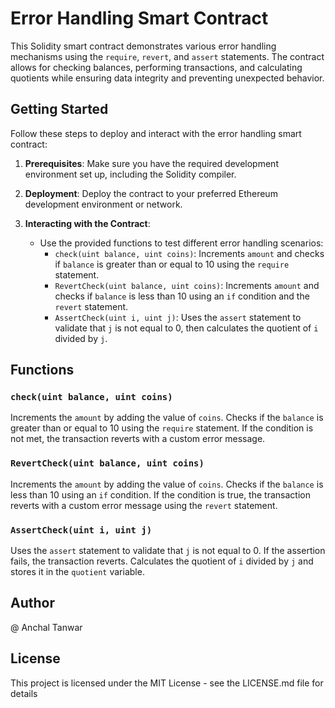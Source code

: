 # Error Handling Smart Contract

This Solidity smart contract demonstrates various error handling mechanisms using the `require`, `revert`, and `assert` statements. The contract allows for checking balances, performing transactions, and calculating quotients while ensuring data integrity and preventing unexpected behavior.

## Getting Started

Follow these steps to deploy and interact with the error handling smart contract:

1. **Prerequisites**: Make sure you have the required development environment set up, including the Solidity compiler.

2. **Deployment**: Deploy the contract to your preferred Ethereum development environment or network.

3. **Interacting with the Contract**:
   - Use the provided functions to test different error handling scenarios:
     - `check(uint balance, uint coins)`: Increments `amount` and checks if `balance` is greater than or equal to 10 using the `require` statement.
     - `RevertCheck(uint balance, uint coins)`: Increments `amount` and checks if `balance` is less than 10 using an `if` condition and the `revert` statement.
     - `AssertCheck(uint i, uint j)`: Uses the `assert` statement to validate that `j` is not equal to 0, then calculates the quotient of `i` divided by `j`.

## Functions

### `check(uint balance, uint coins)`

Increments the `amount` by adding the value of `coins`. Checks if the `balance` is greater than or equal to 10 using the `require` statement. If the condition is not met, the transaction reverts with a custom error message.

### `RevertCheck(uint balance, uint coins)`

Increments the `amount` by adding the value of `coins`. Checks if the `balance` is less than 10 using an `if` condition. If the condition is true, the transaction reverts with a custom error message using the `revert` statement.

### `AssertCheck(uint i, uint j)`

Uses the `assert` statement to validate that `j` is not equal to 0. If the assertion fails, the transaction reverts. Calculates the quotient of `i` divided by `j` and stores it in the `quotient` variable.

## Author
@ Anchal Tanwar

## License
This project is licensed under the MIT License - see the LICENSE.md file for details
